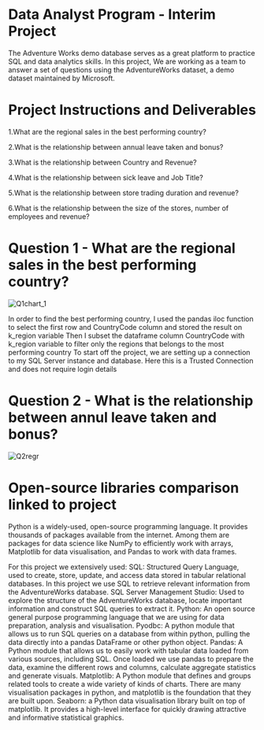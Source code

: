 # Data Analyst Program - Interim Project

The Adventure Works demo database serves as a great platform to practice SQL and data analytics skills. In this project, We are working as a team to answer a set of questions using the AdventureWorks dataset, a demo dataset maintained by Microsoft.

# Project Instructions and Deliverables

1.What are the regional sales in the best performing country?

2.What is the relationship between annual leave taken and bonus?

3.What is the relationship between Country and Revenue?

4.What is the relationship between sick leave and Job Title?

5.What is the relationship between store trading duration and revenue?

6.What is the relationship between the size of the stores, number of employees and revenue?

# Question 1 - What are the regional sales in the best performing country?

![Q1chart_1](https://user-images.githubusercontent.com/36445846/198904552-4e48abbb-ff77-46e0-b5ff-85fb55b4bbdb.png)

      
In order to find the best performing country, I used the pandas iloc function to select the first row and CountryCode column and stored the result on k_region variable
Then I subset the dataframe column CountryCode with k_region variable to filter only the regions that belongs to the most performing country
To start off the project, we are setting up a connection to my SQL Server instance and database. Here this is a Trusted Connection and does not require login details


# Question 2 - What is the relationship between annul leave taken and bonus?


![Q2regr](https://user-images.githubusercontent.com/36445846/198904347-00887cc5-602b-436f-9c9f-4798733b8c8b.png)





# Open-source libraries comparison linked to project

Python is a widely-used, open-source programming language. It provides thousands of  packages available from the internet. Among them are packages for data science like  NumPy to efficiently work with arrays, Matplotlib for data visualisation, and Pandas to work with data frames. 

For this project we extensively used:
SQL: Structured Query Language, used to create, store, update, and access data stored in tabular relational databases. In this project we use SQL to retrieve relevant information from the AdventureWorks database.
SQL Server Management Studio: Used to explore the structure of the AdventureWorks database, locate important information and construct SQL queries to extract it.
Python: An open source general purpose programming language that we are using for data preparation, analysis and visualisation.
Pyodbc: A python module that allows us to run SQL queries on a database from within python, pulling the data directly into a pandas DataFrame or other python object.
Pandas: A Python module that allows us to easily work with tabular data loaded from various sources, including SQL. Once loaded we use pandas to prepare the data, examine the different rows and columns, calculate aggregate statistics and generate visuals. 
Matplotlib: A Python module that defines and groups related tools to create a wide variety of kinds of charts. There are many visualisation packages in python, and matplotlib is the foundation that they are built upon.
Seaborn: a Python data visualisation library built on top of matplotlib. It provides a high-level interface for quickly drawing attractive and informative statistical graphics.


